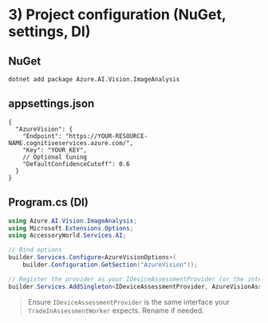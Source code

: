 # 3) Project configuration (NuGet, settings, DI)

## NuGet
```
dotnet add package Azure.AI.Vision.ImageAnalysis
```

## appsettings.json
```jsonc
{
  "AzureVision": {
    "Endpoint": "https://YOUR-RESOURCE-NAME.cognitiveservices.azure.com/",
    "Key": "YOUR_KEY",
    // Optional tuning
    "DefaultConfidenceCutoff": 0.6
  }
}
```

## Program.cs (DI)
```csharp
using Azure.AI.Vision.ImageAnalysis;
using Microsoft.Extensions.Options;
using AccessoryWorld.Services.AI;

// Bind options
builder.Services.Configure<AzureVisionOptions>(
    builder.Configuration.GetSection("AzureVision"));

// Register the provider as your IDeviceAssessmentProvider (or the interface you use)
builder.Services.AddSingleton<IDeviceAssessmentProvider, AzureVisionAssessmentProvider>();
```

> Ensure `IDeviceAssessmentProvider` is the same interface your `TradeInAssessmentWorker` expects. Rename if needed.
